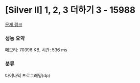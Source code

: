 # [Silver II] 1, 2, 3 더하기 3 - 15988 

[문제 링크](https://www.acmicpc.net/problem/15988) 

### 성능 요약

메모리: 70396 KB, 시간: 536 ms

### 분류

다이나믹 프로그래밍(dp)

